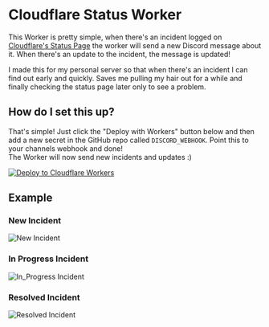# Cloudflare Status Worker

This Worker is pretty simple, when there's an incident logged on
[Cloudflare's Status Page](https://www.cloudflarestatus.com/)
the worker will send a new Discord message about it.
When there's an update to the incident, the message is updated!

I made this for my personal server so that when there's an incident I can
find out early and quickly. Saves me pulling my hair out for a while
and finally checking the status page later only to see a problem.

## How do I set this up?
That's simple! Just click the "Deploy with Workers" button below and then add
a new secret in the GitHub repo called `DISCORD_WEBHOOK`. Point this to your channels webhook and done!\
The Worker will now send new incidents and updates :)

[![Deploy to Cloudflare Workers](https://deploy.workers.cloudflare.com/button)](https://deploy.workers.cloudflare.com/?url=https://github.com/Atomoyo/cf-status-worker)

## Example
### New Incident
![New Incident](https://user-images.githubusercontent.com/8492901/131903623-352dd6ec-bd7f-470f-9468-4a271c4ddc69.png)

### In Progress Incident
![In_Progress Incident](https://user-images.githubusercontent.com/8492901/131903520-5aabc84d-786a-4fb8-841c-f7efda00e316.png)

### Resolved Incident
![Resolved Incident](https://user-images.githubusercontent.com/8492901/131903522-a4cdc4bd-ad6e-4d1d-b6dd-65950cca9b45.png)
